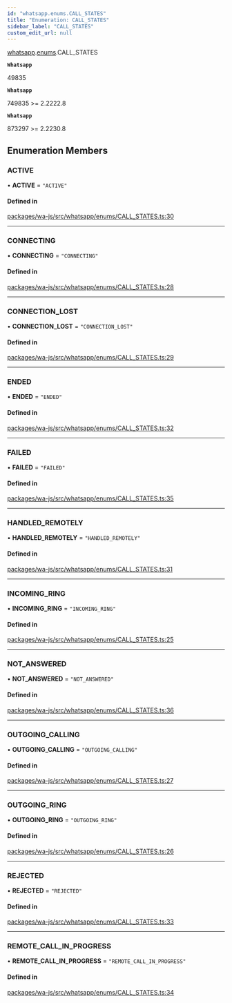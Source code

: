 ```yaml
---
id: "whatsapp.enums.CALL_STATES"
title: "Enumeration: CALL_STATES"
sidebar_label: "CALL_STATES"
custom_edit_url: null
---
```


[whatsapp](../namespaces/whatsapp.md).[enums](../namespaces/whatsapp.enums.md).CALL_STATES

**`Whatsapp`**

49835

**`Whatsapp`**

749835 >= 2.2222.8

**`Whatsapp`**

873297 >= 2.2230.8

## Enumeration Members

### ACTIVE

• **ACTIVE** = ``"ACTIVE"``

#### Defined in

[packages/wa-js/src/whatsapp/enums/CALL_STATES.ts:30](https://github.com/wppconnect-team/wa-js/blob/main/src/whatsapp/enums/CALL_STATES.ts#L30)

___

### CONNECTING

• **CONNECTING** = ``"CONNECTING"``

#### Defined in

[packages/wa-js/src/whatsapp/enums/CALL_STATES.ts:28](https://github.com/wppconnect-team/wa-js/blob/main/src/whatsapp/enums/CALL_STATES.ts#L28)

___

### CONNECTION\_LOST

• **CONNECTION\_LOST** = ``"CONNECTION_LOST"``

#### Defined in

[packages/wa-js/src/whatsapp/enums/CALL_STATES.ts:29](https://github.com/wppconnect-team/wa-js/blob/main/src/whatsapp/enums/CALL_STATES.ts#L29)

___

### ENDED

• **ENDED** = ``"ENDED"``

#### Defined in

[packages/wa-js/src/whatsapp/enums/CALL_STATES.ts:32](https://github.com/wppconnect-team/wa-js/blob/main/src/whatsapp/enums/CALL_STATES.ts#L32)

___

### FAILED

• **FAILED** = ``"FAILED"``

#### Defined in

[packages/wa-js/src/whatsapp/enums/CALL_STATES.ts:35](https://github.com/wppconnect-team/wa-js/blob/main/src/whatsapp/enums/CALL_STATES.ts#L35)

___

### HANDLED\_REMOTELY

• **HANDLED\_REMOTELY** = ``"HANDLED_REMOTELY"``

#### Defined in

[packages/wa-js/src/whatsapp/enums/CALL_STATES.ts:31](https://github.com/wppconnect-team/wa-js/blob/main/src/whatsapp/enums/CALL_STATES.ts#L31)

___

### INCOMING\_RING

• **INCOMING\_RING** = ``"INCOMING_RING"``

#### Defined in

[packages/wa-js/src/whatsapp/enums/CALL_STATES.ts:25](https://github.com/wppconnect-team/wa-js/blob/main/src/whatsapp/enums/CALL_STATES.ts#L25)

___

### NOT\_ANSWERED

• **NOT\_ANSWERED** = ``"NOT_ANSWERED"``

#### Defined in

[packages/wa-js/src/whatsapp/enums/CALL_STATES.ts:36](https://github.com/wppconnect-team/wa-js/blob/main/src/whatsapp/enums/CALL_STATES.ts#L36)

___

### OUTGOING\_CALLING

• **OUTGOING\_CALLING** = ``"OUTGOING_CALLING"``

#### Defined in

[packages/wa-js/src/whatsapp/enums/CALL_STATES.ts:27](https://github.com/wppconnect-team/wa-js/blob/main/src/whatsapp/enums/CALL_STATES.ts#L27)

___

### OUTGOING\_RING

• **OUTGOING\_RING** = ``"OUTGOING_RING"``

#### Defined in

[packages/wa-js/src/whatsapp/enums/CALL_STATES.ts:26](https://github.com/wppconnect-team/wa-js/blob/main/src/whatsapp/enums/CALL_STATES.ts#L26)

___

### REJECTED

• **REJECTED** = ``"REJECTED"``

#### Defined in

[packages/wa-js/src/whatsapp/enums/CALL_STATES.ts:33](https://github.com/wppconnect-team/wa-js/blob/main/src/whatsapp/enums/CALL_STATES.ts#L33)

___

### REMOTE\_CALL\_IN\_PROGRESS

• **REMOTE\_CALL\_IN\_PROGRESS** = ``"REMOTE_CALL_IN_PROGRESS"``

#### Defined in

[packages/wa-js/src/whatsapp/enums/CALL_STATES.ts:34](https://github.com/wppconnect-team/wa-js/blob/main/src/whatsapp/enums/CALL_STATES.ts#L34)
